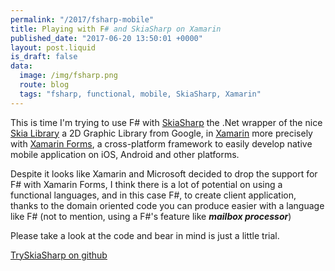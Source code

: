 ```yaml
---
permalink: "/2017/fsharp-mobile"
title: Playing with F# and SkiaSharp on Xamarin
published_date: "2017-06-20 13:50:01 +0000"
layout: post.liquid
is_draft: false
data:
  image: /img/fsharp.png
  route: blog
  tags: "fsharp, functional, mobile, SkiaSharp, Xamarin"
---
```


This is time I'm trying to use F# with [SkiaSharp](https://github.com/mono/SkiaSharp) the .Net wrapper of the nice [Skia Library](https://skia.org/) a 2D Graphic Library from Google, in [Xamarin](https://xamarin.com) more precisely with [Xamarin Forms](https://developer.xamarin.com/guides/xamarin-forms), a cross-platform framework to easily develop native mobile application on iOS, Android and other platforms.

Despite it looks like Xamarin and Microsoft decided to drop the support for F# with Xamarin Forms, I think there is a lot of potential on using a functional languages, and in this case F#, to create client application, thanks to the domain oriented code you can produce easier with a language like F# (not to mention, using a F#'s feature like ***mailbox processor***)

Please take a look at the code and bear in mind is just a little trial.


[TrySkiaSharp on github](https://github.com/palutz/trySkiaSharp)
